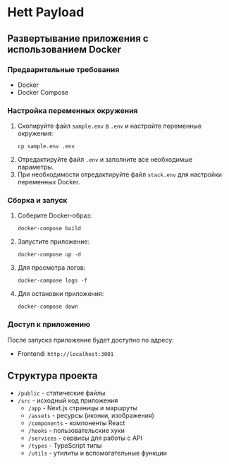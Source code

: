 # Hett Payload

## Развертывание приложения с использованием Docker

### Предварительные требования
- Docker
- Docker Compose

### Настройка переменных окружения
1. Скопируйте файл `sample.env` в `.env` и настройте переменные окружения:
   ```
   cp sample.env .env
   ```
2. Отредактируйте файл `.env` и заполните все необходимые параметры.
3. При необходимости отредактируйте файл `stack.env` для настройки переменных Docker.

### Сборка и запуск
1. Соберите Docker-образ:
   ```
   docker-compose build
   ```
2. Запустите приложение:
   ```
   docker-compose up -d
   ```
3. Для просмотра логов:
   ```
   docker-compose logs -f
   ```
4. Для остановки приложения:
   ```
   docker-compose down
   ```

### Доступ к приложению
После запуска приложение будет доступно по адресу:
- Frontend: `http://localhost:3001`

## Структура проекта
- `/public` - статические файлы
- `/src` - исходный код приложения
  - `/app` - Next.js страницы и маршруты
  - `/assets` - ресурсы (иконки, изображения)
  - `/components` - компоненты React
  - `/hooks` - пользовательские хуки
  - `/services` - сервисы для работы с API
  - `/types` - TypeScript типы
  - `/utils` - утилиты и вспомогательные функции 